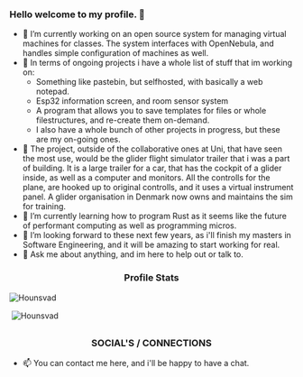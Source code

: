 ### Hello welcome to my profile. 👋

- 🔭 I’m currently working on an open source system for managing virtual machines for classes. The system interfaces with OpenNebula, and handles simple configuration of machines as well.
- 🥽 In terms of ongoing projects i have a whole list of stuff that im working on:
  - Something like pastebin, but selfhosted, with basically a web notepad.
  - Esp32 information screen, and room sensor system
  - A program that allows you to save templates for files or whole filestructures, and re-create them on-demand.
  - I also have a whole bunch of other projects in progress, but these are my on-going ones.
- 🌟 The project, outside of the collaborative ones at Uni, that have seen the most use, would be the glider flight simulator trailer that i was a part of building. It is a large trailer for a car, that has the cockpit of a glider inside, as well as a computer and monitors. All the controlls for the plane, are hooked up to original controlls, and it uses a virtual instrument panel. A glider organisation in Denmark now owns and maintains the sim for training.
- 🌱 I’m currently learning how to program Rust as it seems like the future of performant computing as well as programming micros.
- 👯 I’m looking forward to these next few years, as i'll finish my masters in Software Engineering, and it will be amazing to start working for real.
- 💬 Ask me about anything, and im here to help out or talk to.


<h3 align="center">Profile Stats</h3>

<p align="left"> <img src="https://komarev.com/ghpvc/?username=Hounsvad" alt="Hounsvad" /> </p>

<p>&nbsp;<img align="center" src="https://github-readme-stats.vercel.app/api?username=Hounsvad&show_icons=true" alt="Hounsvad" /></p>

## <h3 align="center">SOCIAL'S / CONNECTIONS</h3>

- 📫 You can contact me here, and i'll be happy to have a chat.